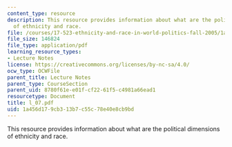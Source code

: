 ```yaml
---
content_type: resource
description: This resource provides information about what are the political dimensions
  of ethnicity and race.
file: /courses/17-523-ethnicity-and-race-in-world-politics-fall-2005/1a456d179cb313b7c55c78e40e8cb9bd_l_07.pdf
file_size: 146824
file_type: application/pdf
learning_resource_types:
- Lecture Notes
license: https://creativecommons.org/licenses/by-nc-sa/4.0/
ocw_type: OCWFile
parent_title: Lecture Notes
parent_type: CourseSection
parent_uid: 8780f61e-e01f-cf22-61f5-c4981a66ead1
resourcetype: Document
title: l_07.pdf
uid: 1a456d17-9cb3-13b7-c55c-78e40e8cb9bd
---
```

This resource provides information about what are the political dimensions of ethnicity and race.